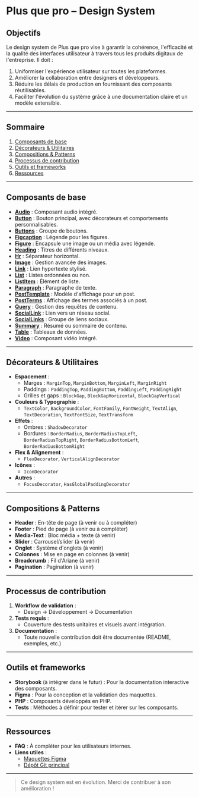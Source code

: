 # Plus que pro – Design System

## Objectifs

Le design system de Plus que pro vise à garantir la cohérence, l'efficacité et la qualité des interfaces utilisateur à travers tous les produits digitaux de l'entreprise. Il doit :

1. Uniformiser l'expérience utilisateur sur toutes les plateformes.
2. Améliorer la collaboration entre designers et développeurs.
3. Réduire les délais de production en fournissant des composants réutilisables.
4. Faciliter l'évolution du système grâce à une documentation claire et un modèle extensible.

---

## Sommaire

1. [Composants de base](#composants-de-base)
2. [Décorateurs & Utilitaires](#décorateurs--utilitaires)
3. [Compositions & Patterns](#compositions--patterns)
4. [Processus de contribution](#processus-de-contribution)
5. [Outils et frameworks](#outils-et-frameworks)
6. [Ressources](#ressources)

---

## Composants de base

- [**Audio**](src/Audio/) : Composant audio intégré.
- [**Button**](src/Button/) : Bouton principal, avec décorateurs et comportements personnalisables.
- [**Buttons**](src/Buttons/) : Groupe de boutons.
- [**Figcaption**](src/Figcaption/) : Légende pour les figures.
- [**Figure**](src/Figure/) : Encapsule une image ou un média avec légende.
- [**Heading**](src/Heading/) : Titres de différents niveaux.
- [**Hr**](src/Hr/) : Séparateur horizontal.
- [**Image**](src/Image/) : Gestion avancée des images.
- [**Link**](src/Link/) : Lien hypertexte stylisé.
- [**List**](src/List/) : Listes ordonnées ou non.
- [**ListItem**](src/ListItem/) : Élément de liste.
- [**Paragraph**](src/Paragraph/) : Paragraphe de texte.
- [**PostTemplate**](src/PostTemplate/) : Modèle d'affichage pour un post.
- [**PostTerms**](src/PostTerms/) : Affichage des termes associés à un post.
- [**Query**](src/Query/) : Gestion des requêtes de contenu.
- [**SocialLink**](src/SocialLink/) : Lien vers un réseau social.
- [**SocialLinks**](src/SocialLinks/) : Groupe de liens sociaux.
- [**Summary**](src/Summary/) : Résumé ou sommaire de contenu.
- [**Table**](src/Table/) : Tableaux de données.
- [**Video**](src/Video/) : Composant vidéo intégré.

---

## Décorateurs & Utilitaires

- **Espacement** :
  - Marges : `MarginTop`, `MarginBottom`, `MarginLeft`, `MarginRight`
  - Paddings : `PaddingTop`, `PaddingBottom`, `PaddingLeft`, `PaddingRight`
  - Grilles et gaps : `BlockGap`, `BlockGapHorizontal`, `BlockGapVertical`
- **Couleurs & Typographie** :
  - `TextColor`, `BackgroundColor`, `FontFamily`, `FontWeight`, `TextAlign`, `TextDecoration`, `TextFontSize`, `TextTransform`
- **Effets** :
  - Ombres : `ShadowDecorator`
  - Bordures : `BorderRadius`, `BorderRadiusTopLeft`, `BorderRadiusTopRight`, `BorderRadiusBottomLeft`, `BorderRadiusBottomRight`
- **Flex & Alignement** :
  - `FlexDecorator`, `VerticalAlignDecorator`
- **Icônes** :
  - `IconDecorator`
- **Autres** :
  - `FocusDecorator`, `HasGlobalPaddingDecorator`

---

## Compositions & Patterns

- **Header** : En-tête de page (à venir ou à compléter)
- **Footer** : Pied de page (à venir ou à compléter)
- **Media-Text** : Bloc média + texte (à venir)
- **Slider** : Carrousel/slider (à venir)
- **Onglet** : Système d'onglets (à venir)
- **Colonnes** : Mise en page en colonnes (à venir)
- **Breadcrumb** : Fil d'Ariane (à venir)
- **Pagination** : Pagination (à venir)

---

## Processus de contribution

1. **Workflow de validation** :
   - Design → Développement → Documentation
2. **Tests requis** :
   - Couverture des tests unitaires et visuels avant intégration.
3. **Documentation** :
   - Toute nouvelle contribution doit être documentée (README, exemples, etc.)

---

## Outils et frameworks

- **Storybook** (à intégrer dans le futur) : Pour la documentation interactive des composants.
- **Figma** : Pour la conception et la validation des maquettes.
- **PHP** : Composants développés en PHP.
- **Tests** : Méthodes à définir pour tester et itérer sur les composants.

---

## Ressources

- **FAQ** : À compléter pour les utilisateurs internes.
- **Liens utiles** :
  - [Maquettes Figma](https://www.figma.com/design/wYu3iUpoq6BB3BNj2GOF8W/PQP---Design-System---Sites)
  - [Dépôt Git principal](https://gitlab.webcd.fr/packages/design-system)

---

> Ce design system est en évolution. Merci de contribuer à son amélioration !